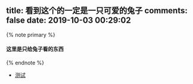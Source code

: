 title: 看到这个的一定是一只可爱的兔子
comments: false
date: 2019-10-03 00:29:02
---
{% note primary %}
#### 这里是只给兔子看的东西
{% endnote %}

* [测试](test.html)
